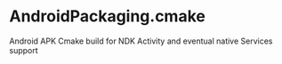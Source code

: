 # AndroidPackaging.cmake
Android APK Cmake build for NDK Activity and eventual native Services support
